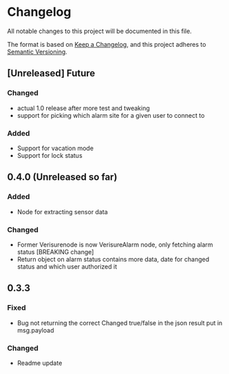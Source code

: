 # Changelog
All notable changes to this project will be documented in this file.

The format is based on [Keep a Changelog](https://keepachangelog.com/en/1.0.0/),
and this project adheres to [Semantic Versioning](https://semver.org/spec/v2.0.0.html).

## [Unreleased] Future
### Changed
- actual 1.0 release after more test and tweaking
- support for picking which alarm site for a given user to connect to

### Added
- Support for vacation mode
- Support for lock status

## 0.4.0 (Unreleased so far)
### Added
- Node for extracting sensor data

### Changed
- Former Verisurenode is now VerisureAlarm node, only fetching alarm status [BREAKING change]
- Return object on alarm status contains more data, date for changed status and which user authorized it

## 0.3.3
### Fixed
- Bug not returning the correct Changed true/false in the json result put in msg.payload

### Changed
- Readme update


